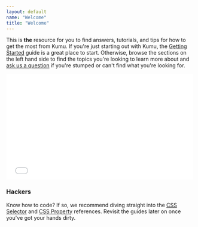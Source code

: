 ```yaml
---
layout: default
name: "Welcome"
title: "Welcome"
---
```


This is **the** resource for you to find answers, tutorials, and tips for how to get the most from Kumu. If you're just starting out with Kumu, the [Getting Started](/basics/getting-started.html) guide is a great place to start. Otherwise, browse the sections on the left hand side to find the topics you're looking to learn more about and <a href="mailto:support@kumu.io">ask us a question</a> if you're stumped or can't find what you're looking for.

<iframe src="//player.vimeo.com/video/78870652?title=0&amp;byline=0&amp;portrait=0" width="500" height="281" frameborder="0" webkitallowfullscreen mozallowfullscreen allowfullscreen></iframe>


### Hackers

Know how to code? If so, we recommend diving straight into the
[CSS Selector](/references/css-selector-reference.html) and [CSS Property](/references/css-property-reference.html) references.
Revisit the guides later on once you've got your hands dirty.
